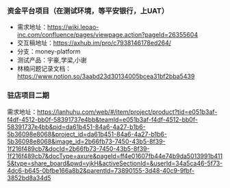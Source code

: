  

### 资金平台项目（在测试环境，等平安银行，上UAT）

- 需求地址：https://wiki.leoao-inc.com/confluence/pages/viewpage.action?pageId=26355604
- 交互稿地址：https://axhub.im/pro/c7938146178ed264/
- 分支：money-platform
- 测试产品：宇豪,学梁,小谢
- 林楠问题记录文档：https://www.notion.so/3aabd23d30134005bcea31bf2bba5439



### 驻店项目二期

需求地址：https://lanhuhu.com/web/#/item/project/product?tid=e051b3af-f4df-4512-bb0f-58391737e4bb&teamId=e051b3af-f4df-4512-bb0f-58391737e4bb&pid=da61b451-84a6-4a27-b1b6-5b36098e8068&project_id=da61b451-84a6-4a27-b1b6-5b36098e8068&image_id=2b66fb73-7450-43b5-8f39-1f216f489cb7&docId=2b66fb73-7450-43b5-8f39-1f216f489cb7&docType=axure&pageId=ff4e01607fb44e74b9da5013991b4115&type=share_board&pwd=yjkH&activeSectionId=&userId=34a5ca46-5f73-4dc6-b645-0bfbe166a8b2&parentId=73890155-3d48-40c9-9fbf-3852bd8a34d5

